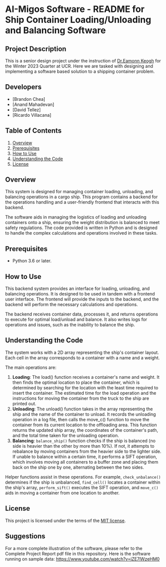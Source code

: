 # AI-Migos Software - README for Ship Container Loading/Unloading and Balancing Software
## Project Description
This is a senior design project under the instruction of [Dr.Eamonn Keogh](https://www.cs.ucr.edu/~eamonn/) for the Winter 2023 Quarter at UCR. Here we are tasked with designing and implementing a software based solution to a shipping container problem. 

## Developers
* [Brandon Chea]
* [Anand Mahadevan]
* [David Tellez]
* [Ricardo Villacana]

## Table of Contents
1. [Overview](#overview)
2. [Prerequisites](#prerequisites)
3. [How to Use](#how-to-use)
4. [Understanding the Code](#understanding-the-code)
5. [License](#license)

## Overview
This system is designed for managing container loading, unloading, and balancing operations in a cargo ship. This program contains a backend for the operations handling and a user-friendly frontend that interacts with this backend.

The software aids in managing the logistics of loading and unloading containers onto a ship, ensuring the weight distribution is balanced to meet safety regulations. The code provided is written in Python and is designed to handle the complex calculations and operations involved in these tasks.

## Prerequisites
- Python 3.6 or later.

## How to Use
This backend system provides an interface for loading, unloading, and balancing operations. It is designed to be used in tandem with a frontend user interface. The frontend will provide the inputs to the backend, and the backend will perform the necessary calculations and operations. 

The backend receives container data, processes it, and returns operations to execute for optimal load/unload and balance. It also writes logs for operations and issues, such as the inability to balance the ship.

## Understanding the Code
The system works with a 2D array representing the ship's container layout. Each cell in the array corresponds to a container with a name and a weight.

The main operations are:
1. **Loading**: The load() function receives a container's name and weight. It then finds the optimal location to place the container, which is determined by searching for the location with the least time required to insert the container. The estimated time for the load operation and the instructions for moving the container from the truck to the ship are printed out.
2. **Unloading**: The unload() function takes in the array representing the ship and the name of the container to unload. It records the unloading operation in a log file, then calls the move_c() function to move the container from its current location to the offloading area. This function returns the updated ship array, the coordinates of the container's path, and the total time taken for the unloading operation.
3. **Balancing**: `balance_ship()` function checks if the ship is balanced (no side is heavier than the other by more than 10%). If not, it attempts to rebalance by moving containers from the heavier side to the lighter side. If unable to balance within a certain time, it performs a SIFT operation, which involves moving all containers to a buffer zone and placing them back on the ship one by one, alternating between the two sides.

Helper functions assist in these operations. For example, `check_unbalance()` determines if the ship is unbalanced, `find_cell()` locates a container within the ship's array, `perform_sift()` executes the SIFT operation, and `move_c()` aids in moving a container from one location to another.

## License
This project is licensed under the terms of the [MIT license](https://opensource.org/licenses/MIT).

## Suggestions
For a more complete illustration of the software, please refer to the Complete Project Report pdf file in this repository.
Here is the software running on sample data: https://www.youtube.com/watch?v=jZE7lWzeHM0 

